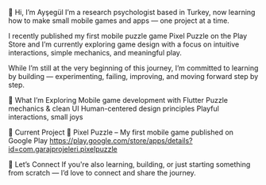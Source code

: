 👋 Hi, I’m Ayşegül
I’m a research psychologist based in Turkey, now learning how to make small mobile games and apps — one project at a time.

I recently published my first mobile puzzle game Pixel Puzzle on the Play Store and I’m currently exploring game design with a focus on intuitive interactions, simple mechanics, and meaningful play.

While I’m still at the very beginning of this journey, I’m committed to learning by building — experimenting, failing, improving, and moving forward step by step.

🎯 What I’m Exploring
Mobile game development with Flutter
Puzzle mechanics & clean UI
Human-centered design principles
Playful interactions, small joys

📍 Current Project
🧩 Pixel Puzzle – My first mobile game published on Google Play
https://play.google.com/store/apps/details?id=com.garajprojeleri.pixelpuzzle

💬 Let’s Connect
If you're also learning, building, or just starting something from scratch — I’d love to connect and share the journey.
